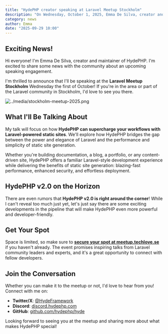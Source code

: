 ```yaml
---
title: "HydePHP creator speaking at Laravel Meetup Stockholm"
description: "On Wednesday, October 1, 2025, Emma De Silva, creator and maintainer of HydePHP, will be speaking at the Laravel Meetup Stockholm about how HydePHP can supercharge workflows with Laravel-powered static sites."
category: news
author: Emma
date: "2025-09-29 10:00"
---
```


## Exciting News!

Hi everyone! I'm Emma De Silva, creator and maintainer of HydePHP. I'm excited to share some news with the community about an upcoming speaking engagement.

I'm thrilled to announce that I'll be speaking at the **Laravel Meetup Stockholm** Wednesday the first of October! If you're in the area or part of the Laravel community in Stockholm, I'd love to see you there.

![../media/stockholm-meetup-2025.png](stockholm-meetup-2025.png)

## What I'll Be Talking About

My talk will focus on how **HydePHP can supercharge your workflows with Laravel-powered static sites**. We'll explore how HydePHP bridges the gap between the power and elegance of Laravel and the performance and simplicity of static site generation.

Whether you're building documentation, a blog, a portfolio, or any content-driven site, HydePHP offers a familiar Laravel-style development experience while delivering the benefits of static site generation: blazing-fast performance, enhanced security, and effortless deployment.

## HydePHP v2.0 on the Horizon

There are even rumors that **HydePHP v2.0 is right around the corner**! While I can't reveal too much just yet, let's just say there are some exciting developments in the pipeline that will make HydePHP even more powerful and developer-friendly.

## Get Your Spot

Space is limited, so make sure to **[secure your spot at meetup.techlove.se](https://meetup.techlove.se)** if you haven't already. The event promises inspiring talks from Laravel community leaders and experts, and it's a great opportunity to connect with fellow developers.

## Join the Conversation

Whether you can make it to the meetup or not, I'd love to hear from you! Connect with me on:

- **Twitter/X**: [@HydeFramework](https://twitter.com/HydeFramework)
- **Discord**: [discord.hydephp.com](https://discord.hydephp.com)
- **GitHub**: [github.com/hydephp/hyde](https://github.com/hydephp/hyde)

Looking forward to seeing you at the meetup and sharing more about what makes HydePHP special!
